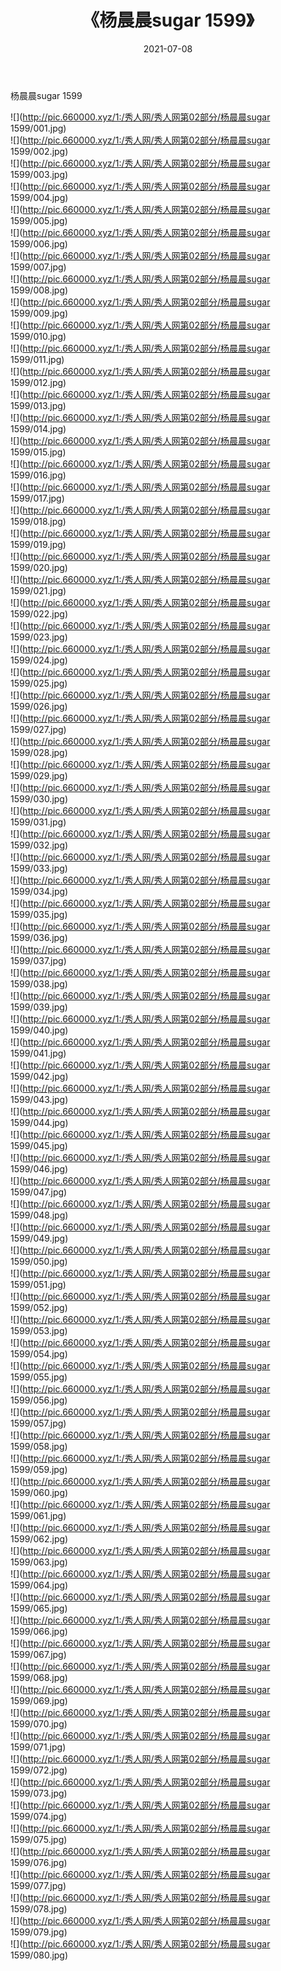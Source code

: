 ﻿---
layout: post
title:  《杨晨晨sugar 1599》
date:   2021-07-08
img: http://pic.660000.xyz/1:/秀人网/秀人网第02部分/杨晨晨sugar 1599/000.jpg
categories: [美女, 清纯, 唯美]
---

杨晨晨sugar 1599

  ![](http://pic.660000.xyz/1:/秀人网/秀人网第02部分/杨晨晨sugar 1599/001.jpg) <br> ![](http://pic.660000.xyz/1:/秀人网/秀人网第02部分/杨晨晨sugar 1599/002.jpg) <br> ![](http://pic.660000.xyz/1:/秀人网/秀人网第02部分/杨晨晨sugar 1599/003.jpg) <br> ![](http://pic.660000.xyz/1:/秀人网/秀人网第02部分/杨晨晨sugar 1599/004.jpg) <br> ![](http://pic.660000.xyz/1:/秀人网/秀人网第02部分/杨晨晨sugar 1599/005.jpg) <br> ![](http://pic.660000.xyz/1:/秀人网/秀人网第02部分/杨晨晨sugar 1599/006.jpg) <br> ![](http://pic.660000.xyz/1:/秀人网/秀人网第02部分/杨晨晨sugar 1599/007.jpg) <br> ![](http://pic.660000.xyz/1:/秀人网/秀人网第02部分/杨晨晨sugar 1599/008.jpg) <br> ![](http://pic.660000.xyz/1:/秀人网/秀人网第02部分/杨晨晨sugar 1599/009.jpg) <br> ![](http://pic.660000.xyz/1:/秀人网/秀人网第02部分/杨晨晨sugar 1599/010.jpg) <br> ![](http://pic.660000.xyz/1:/秀人网/秀人网第02部分/杨晨晨sugar 1599/011.jpg) <br> ![](http://pic.660000.xyz/1:/秀人网/秀人网第02部分/杨晨晨sugar 1599/012.jpg) <br> ![](http://pic.660000.xyz/1:/秀人网/秀人网第02部分/杨晨晨sugar 1599/013.jpg) <br> ![](http://pic.660000.xyz/1:/秀人网/秀人网第02部分/杨晨晨sugar 1599/014.jpg) <br> ![](http://pic.660000.xyz/1:/秀人网/秀人网第02部分/杨晨晨sugar 1599/015.jpg) <br> ![](http://pic.660000.xyz/1:/秀人网/秀人网第02部分/杨晨晨sugar 1599/016.jpg) <br> ![](http://pic.660000.xyz/1:/秀人网/秀人网第02部分/杨晨晨sugar 1599/017.jpg) <br> ![](http://pic.660000.xyz/1:/秀人网/秀人网第02部分/杨晨晨sugar 1599/018.jpg) <br> ![](http://pic.660000.xyz/1:/秀人网/秀人网第02部分/杨晨晨sugar 1599/019.jpg) <br> ![](http://pic.660000.xyz/1:/秀人网/秀人网第02部分/杨晨晨sugar 1599/020.jpg) <br> ![](http://pic.660000.xyz/1:/秀人网/秀人网第02部分/杨晨晨sugar 1599/021.jpg) <br> ![](http://pic.660000.xyz/1:/秀人网/秀人网第02部分/杨晨晨sugar 1599/022.jpg) <br> ![](http://pic.660000.xyz/1:/秀人网/秀人网第02部分/杨晨晨sugar 1599/023.jpg) <br> ![](http://pic.660000.xyz/1:/秀人网/秀人网第02部分/杨晨晨sugar 1599/024.jpg) <br> ![](http://pic.660000.xyz/1:/秀人网/秀人网第02部分/杨晨晨sugar 1599/025.jpg) <br> ![](http://pic.660000.xyz/1:/秀人网/秀人网第02部分/杨晨晨sugar 1599/026.jpg) <br> ![](http://pic.660000.xyz/1:/秀人网/秀人网第02部分/杨晨晨sugar 1599/027.jpg) <br> ![](http://pic.660000.xyz/1:/秀人网/秀人网第02部分/杨晨晨sugar 1599/028.jpg) <br> ![](http://pic.660000.xyz/1:/秀人网/秀人网第02部分/杨晨晨sugar 1599/029.jpg) <br> ![](http://pic.660000.xyz/1:/秀人网/秀人网第02部分/杨晨晨sugar 1599/030.jpg) <br> ![](http://pic.660000.xyz/1:/秀人网/秀人网第02部分/杨晨晨sugar 1599/031.jpg) <br> ![](http://pic.660000.xyz/1:/秀人网/秀人网第02部分/杨晨晨sugar 1599/032.jpg) <br> ![](http://pic.660000.xyz/1:/秀人网/秀人网第02部分/杨晨晨sugar 1599/033.jpg) <br> ![](http://pic.660000.xyz/1:/秀人网/秀人网第02部分/杨晨晨sugar 1599/034.jpg) <br> ![](http://pic.660000.xyz/1:/秀人网/秀人网第02部分/杨晨晨sugar 1599/035.jpg) <br> ![](http://pic.660000.xyz/1:/秀人网/秀人网第02部分/杨晨晨sugar 1599/036.jpg) <br> ![](http://pic.660000.xyz/1:/秀人网/秀人网第02部分/杨晨晨sugar 1599/037.jpg) <br> ![](http://pic.660000.xyz/1:/秀人网/秀人网第02部分/杨晨晨sugar 1599/038.jpg) <br> ![](http://pic.660000.xyz/1:/秀人网/秀人网第02部分/杨晨晨sugar 1599/039.jpg) <br> ![](http://pic.660000.xyz/1:/秀人网/秀人网第02部分/杨晨晨sugar 1599/040.jpg) <br> ![](http://pic.660000.xyz/1:/秀人网/秀人网第02部分/杨晨晨sugar 1599/041.jpg) <br> ![](http://pic.660000.xyz/1:/秀人网/秀人网第02部分/杨晨晨sugar 1599/042.jpg) <br> ![](http://pic.660000.xyz/1:/秀人网/秀人网第02部分/杨晨晨sugar 1599/043.jpg) <br> ![](http://pic.660000.xyz/1:/秀人网/秀人网第02部分/杨晨晨sugar 1599/044.jpg) <br> ![](http://pic.660000.xyz/1:/秀人网/秀人网第02部分/杨晨晨sugar 1599/045.jpg) <br> ![](http://pic.660000.xyz/1:/秀人网/秀人网第02部分/杨晨晨sugar 1599/046.jpg) <br> ![](http://pic.660000.xyz/1:/秀人网/秀人网第02部分/杨晨晨sugar 1599/047.jpg) <br> ![](http://pic.660000.xyz/1:/秀人网/秀人网第02部分/杨晨晨sugar 1599/048.jpg) <br> ![](http://pic.660000.xyz/1:/秀人网/秀人网第02部分/杨晨晨sugar 1599/049.jpg) <br> ![](http://pic.660000.xyz/1:/秀人网/秀人网第02部分/杨晨晨sugar 1599/050.jpg) <br> ![](http://pic.660000.xyz/1:/秀人网/秀人网第02部分/杨晨晨sugar 1599/051.jpg) <br> ![](http://pic.660000.xyz/1:/秀人网/秀人网第02部分/杨晨晨sugar 1599/052.jpg) <br> ![](http://pic.660000.xyz/1:/秀人网/秀人网第02部分/杨晨晨sugar 1599/053.jpg) <br> ![](http://pic.660000.xyz/1:/秀人网/秀人网第02部分/杨晨晨sugar 1599/054.jpg) <br> ![](http://pic.660000.xyz/1:/秀人网/秀人网第02部分/杨晨晨sugar 1599/055.jpg) <br> ![](http://pic.660000.xyz/1:/秀人网/秀人网第02部分/杨晨晨sugar 1599/056.jpg) <br> ![](http://pic.660000.xyz/1:/秀人网/秀人网第02部分/杨晨晨sugar 1599/057.jpg) <br> ![](http://pic.660000.xyz/1:/秀人网/秀人网第02部分/杨晨晨sugar 1599/058.jpg) <br> ![](http://pic.660000.xyz/1:/秀人网/秀人网第02部分/杨晨晨sugar 1599/059.jpg) <br> ![](http://pic.660000.xyz/1:/秀人网/秀人网第02部分/杨晨晨sugar 1599/060.jpg) <br> ![](http://pic.660000.xyz/1:/秀人网/秀人网第02部分/杨晨晨sugar 1599/061.jpg) <br> ![](http://pic.660000.xyz/1:/秀人网/秀人网第02部分/杨晨晨sugar 1599/062.jpg) <br> ![](http://pic.660000.xyz/1:/秀人网/秀人网第02部分/杨晨晨sugar 1599/063.jpg) <br> ![](http://pic.660000.xyz/1:/秀人网/秀人网第02部分/杨晨晨sugar 1599/064.jpg) <br> ![](http://pic.660000.xyz/1:/秀人网/秀人网第02部分/杨晨晨sugar 1599/065.jpg) <br> ![](http://pic.660000.xyz/1:/秀人网/秀人网第02部分/杨晨晨sugar 1599/066.jpg) <br> ![](http://pic.660000.xyz/1:/秀人网/秀人网第02部分/杨晨晨sugar 1599/067.jpg) <br> ![](http://pic.660000.xyz/1:/秀人网/秀人网第02部分/杨晨晨sugar 1599/068.jpg) <br> ![](http://pic.660000.xyz/1:/秀人网/秀人网第02部分/杨晨晨sugar 1599/069.jpg) <br> ![](http://pic.660000.xyz/1:/秀人网/秀人网第02部分/杨晨晨sugar 1599/070.jpg) <br> ![](http://pic.660000.xyz/1:/秀人网/秀人网第02部分/杨晨晨sugar 1599/071.jpg) <br> ![](http://pic.660000.xyz/1:/秀人网/秀人网第02部分/杨晨晨sugar 1599/072.jpg) <br> ![](http://pic.660000.xyz/1:/秀人网/秀人网第02部分/杨晨晨sugar 1599/073.jpg) <br> ![](http://pic.660000.xyz/1:/秀人网/秀人网第02部分/杨晨晨sugar 1599/074.jpg) <br> ![](http://pic.660000.xyz/1:/秀人网/秀人网第02部分/杨晨晨sugar 1599/075.jpg) <br> ![](http://pic.660000.xyz/1:/秀人网/秀人网第02部分/杨晨晨sugar 1599/076.jpg) <br> ![](http://pic.660000.xyz/1:/秀人网/秀人网第02部分/杨晨晨sugar 1599/077.jpg) <br> ![](http://pic.660000.xyz/1:/秀人网/秀人网第02部分/杨晨晨sugar 1599/078.jpg) <br> ![](http://pic.660000.xyz/1:/秀人网/秀人网第02部分/杨晨晨sugar 1599/079.jpg) <br> ![](http://pic.660000.xyz/1:/秀人网/秀人网第02部分/杨晨晨sugar 1599/080.jpg) <br>